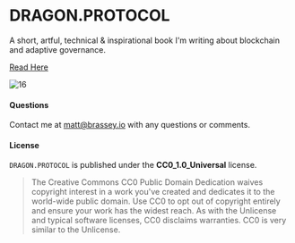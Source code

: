 # DRAGON.PROTOCOL
A short, artful, technical & inspirational book I'm writing about blockchain and adaptive governance. 

[Read Here](https://github.com/MBrassey/DRAGON.PROTOCOL/blob/main/DRAGONPROTOCOL.pdf)

![16](https://user-images.githubusercontent.com/16184941/216908318-352cd53b-4c26-45ae-ac50-5593f0c953e6.jpg)

#### Questions

Contact me at [matt@brassey.io](mailto:matt@brassey.io) with any questions or comments.

#### License

`DRAGON.PROTOCOL` is published under the **CC0_1.0_Universal** license.

> The Creative Commons CC0 Public Domain Dedication waives copyright interest in a work you've created and dedicates it to the world-wide public domain. Use CC0 to opt out of copyright entirely and ensure your work has the widest reach. As with the Unlicense and typical software licenses, CC0 disclaims warranties. CC0 is very similar to the Unlicense.
